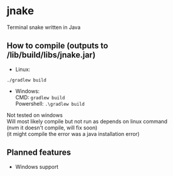 # jnake
Terminal snake written in Java

## How to compile (outputs to <srcdir>/lib/build/libs/jnake.jar)
* Linux:
```
./gradlew build
```
* Windows:  
CMD:
`gradlew build`  
Powershell:
`.\gradlew build`  
  
Not tested on windows  
Will most likely compile but not run as depends on linux command  
(nvm it doesn't compile, will fix soon)  
(it might compile the error was a java installation error)
  
## Planned features
* Windows support

